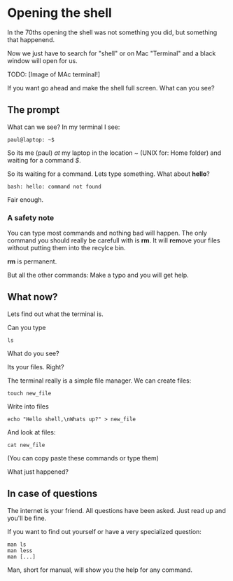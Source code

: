 # Opening the shell
In the 70ths opening the shell was not something you did, but something that happenend.

Now we just have to search for "shell" or on Mac "Terminal" and a black window will
open for us.

TODO: [Image of MAc terminal!]

If you want go ahead and make the shell full screen. What can you see?

## The prompt

What can we see? In my terminal I see:

```
paul@laptop: ~$
```
So its me (paul) *at* my laptop in the location *~* (UNIX for: Home folder) and waiting for a command *$*.

So its waiting for a command. Lets type something. What about **hello**?

```
bash: hello: command not found
```

Fair enough. 

### A safety note
You can type most commands and nothing bad will happen. The only command you 
should really be carefull with is **rm**. It will **r**e**m**ove your files 
without putting them into the recylce bin.

**rm** is permanent. 

But all the other commands: Make a typo and you will get help.


## What now?
Lets find out what the terminal is.

Can you type
```
ls
```

What do you see?

Its your files. Right? 

The terminal really is a simple file manager. We can create files:

```
touch new_file
```

Write into files

```
echo "Hello shell,\nWhats up?" > new_file
```

And look at files:

```
cat new_file
```

(You can copy paste these commands or type them)

What just happened?

## In case of questions
The internet is your friend. All questions have been asked. Just read up and you'll be fine.

If you want to find out yourself or have a very specialized question:

```
man ls
man less
man [...]
```
Man, short for manual, will show you the help for any command.













